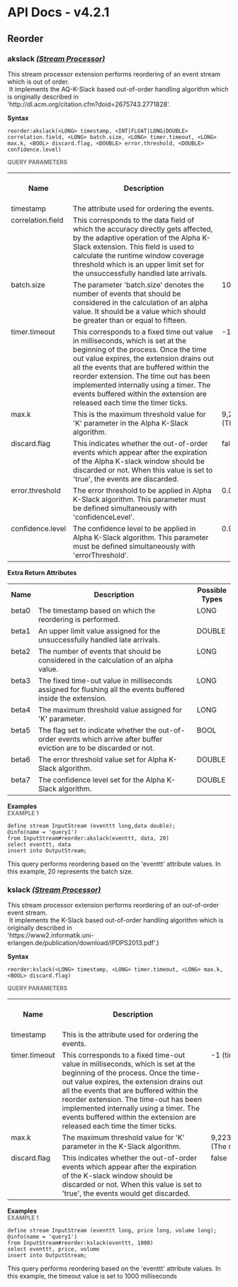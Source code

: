 # API Docs - v4.2.1

## Reorder

### akslack *<a target="_blank" href="https://siddhi.io/en/v4.x/docs/query-guide/#stream-processor">(Stream Processor)</a>*

<p style="word-wrap: break-word">This stream processor extension performs reordering of an event stream which is out of order.<br>&nbsp;It implements the AQ-K-Slack based out-of-order handling algorithm which is originally described in <br>'http://dl.acm.org/citation.cfm?doid=2675743.2771828'.</p>

<span id="syntax" class="md-typeset" style="display: block; font-weight: bold;">Syntax</span>
```
reorder:akslack(<LONG> timestamp, <INT|FLOAT|LONG|DOUBLE> correlation.field, <LONG> batch.size, <LONG> timer.timeout, <LONG> max.k, <BOOL> discard.flag, <DOUBLE> error.threshold, <DOUBLE> confidence.level)
```

<span id="query-parameters" class="md-typeset" style="display: block; color: rgba(0, 0, 0, 0.54); font-size: 12.8px; font-weight: bold;">QUERY PARAMETERS</span>
<table>
    <tr>
        <th>Name</th>
        <th style="min-width: 20em">Description</th>
        <th>Default Value</th>
        <th>Possible Data Types</th>
        <th>Optional</th>
        <th>Dynamic</th>
    </tr>
    <tr>
        <td style="vertical-align: top">timestamp</td>
        <td style="vertical-align: top; word-wrap: break-word">The attribute used for ordering the events.</td>
        <td style="vertical-align: top"></td>
        <td style="vertical-align: top">LONG</td>
        <td style="vertical-align: top">No</td>
        <td style="vertical-align: top">No</td>
    </tr>
    <tr>
        <td style="vertical-align: top">correlation.field</td>
        <td style="vertical-align: top; word-wrap: break-word">This corresponds to the data field of which the accuracy directly gets affected, by the adaptive operation of the Alpha K-Slack extension. This field is used to calculate the runtime window coverage threshold which is an upper limit set for the unsuccessfully handled late arrivals.</td>
        <td style="vertical-align: top"></td>
        <td style="vertical-align: top">INT<br>FLOAT<br>LONG<br>DOUBLE</td>
        <td style="vertical-align: top">No</td>
        <td style="vertical-align: top">No</td>
    </tr>
    <tr>
        <td style="vertical-align: top">batch.size</td>
        <td style="vertical-align: top; word-wrap: break-word">The parameter 'batch.size' denotes the number of events that should be considered in the calculation of an alpha value. It should be a value which should be greater than or equal to fifteen.</td>
        <td style="vertical-align: top">10,000</td>
        <td style="vertical-align: top">LONG</td>
        <td style="vertical-align: top">Yes</td>
        <td style="vertical-align: top">No</td>
    </tr>
    <tr>
        <td style="vertical-align: top">timer.timeout</td>
        <td style="vertical-align: top; word-wrap: break-word">This corresponds to a fixed time out value in milliseconds, which is set at the beginning of the process. Once the time out value expires, the extension drains out all the events that are buffered within the reorder extension. The time out has been implemented internally using a timer. The events buffered within the extension are released each time the timer ticks.</td>
        <td style="vertical-align: top">-1 (timeout is infinite)</td>
        <td style="vertical-align: top">LONG</td>
        <td style="vertical-align: top">Yes</td>
        <td style="vertical-align: top">No</td>
    </tr>
    <tr>
        <td style="vertical-align: top">max.k</td>
        <td style="vertical-align: top; word-wrap: break-word">This is the maximum threshold value for 'K' parameter in the Alpha K-Slack algorithm.</td>
        <td style="vertical-align: top">9,223,372,036,854,775,807 (The maximum Long value)</td>
        <td style="vertical-align: top">LONG</td>
        <td style="vertical-align: top">Yes</td>
        <td style="vertical-align: top">No</td>
    </tr>
    <tr>
        <td style="vertical-align: top">discard.flag</td>
        <td style="vertical-align: top; word-wrap: break-word">This indicates whether the out-of-order events which appear after the expiration of the Alpha K-slack window should be discarded or not. When this value is set to 'true', the events are discarded.</td>
        <td style="vertical-align: top">false</td>
        <td style="vertical-align: top">BOOL</td>
        <td style="vertical-align: top">Yes</td>
        <td style="vertical-align: top">No</td>
    </tr>
    <tr>
        <td style="vertical-align: top">error.threshold</td>
        <td style="vertical-align: top; word-wrap: break-word">The error threshold to be applied in Alpha K-Slack algorithm. This parameter must be defined simultaneously with 'confidenceLevel'.</td>
        <td style="vertical-align: top">0.03 (3%)</td>
        <td style="vertical-align: top">DOUBLE</td>
        <td style="vertical-align: top">Yes</td>
        <td style="vertical-align: top">No</td>
    </tr>
    <tr>
        <td style="vertical-align: top">confidence.level</td>
        <td style="vertical-align: top; word-wrap: break-word">The confidence level to be applied in Alpha K-Slack algorithm. This parameter must be defined simultaneously with 'errorThreshold'.</td>
        <td style="vertical-align: top">0.95 (95%)</td>
        <td style="vertical-align: top">DOUBLE</td>
        <td style="vertical-align: top">Yes</td>
        <td style="vertical-align: top">No</td>
    </tr>
</table>
<span id="extra-return-attributes" class="md-typeset" style="display: block; font-weight: bold;">Extra Return Attributes</span>
<table>
    <tr>
        <th>Name</th>
        <th style="min-width: 20em">Description</th>
        <th>Possible Types</th>
    </tr>
    <tr>
        <td style="vertical-align: top">beta0</td>
        <td style="vertical-align: top; word-wrap: break-word">The timestamp based on which the reordering is performed.</td>
        <td style="vertical-align: top">LONG</td>
    </tr>
    <tr>
        <td style="vertical-align: top">beta1</td>
        <td style="vertical-align: top; word-wrap: break-word">An upper limit value assigned for the unsuccessfully handled late arrivals.</td>
        <td style="vertical-align: top">DOUBLE</td>
    </tr>
    <tr>
        <td style="vertical-align: top">beta2</td>
        <td style="vertical-align: top; word-wrap: break-word">The number of events that should be considered in the calculation of an alpha value.</td>
        <td style="vertical-align: top">LONG</td>
    </tr>
    <tr>
        <td style="vertical-align: top">beta3</td>
        <td style="vertical-align: top; word-wrap: break-word">The fixed time-out value in milliseconds assigned for flushing all the events buffered inside the extension.</td>
        <td style="vertical-align: top">LONG</td>
    </tr>
    <tr>
        <td style="vertical-align: top">beta4</td>
        <td style="vertical-align: top; word-wrap: break-word">The maximum threshold value assigned for 'K' parameter.</td>
        <td style="vertical-align: top">LONG</td>
    </tr>
    <tr>
        <td style="vertical-align: top">beta5</td>
        <td style="vertical-align: top; word-wrap: break-word">The flag set to indicate whether the out-of-order events which arrive after buffer eviction are to be discarded or not.</td>
        <td style="vertical-align: top">BOOL</td>
    </tr>
    <tr>
        <td style="vertical-align: top">beta6</td>
        <td style="vertical-align: top; word-wrap: break-word">The error threshold value set for Alpha K-Slack algorithm.</td>
        <td style="vertical-align: top">DOUBLE</td>
    </tr>
    <tr>
        <td style="vertical-align: top">beta7</td>
        <td style="vertical-align: top; word-wrap: break-word">The confidence level set for the Alpha K-Slack algorithm.</td>
        <td style="vertical-align: top">DOUBLE</td>
    </tr>
</table>

<span id="examples" class="md-typeset" style="display: block; font-weight: bold;">Examples</span>
<span id="example-1" class="md-typeset" style="display: block; color: rgba(0, 0, 0, 0.54); font-size: 12.8px; font-weight: bold;">EXAMPLE 1</span>
```
define stream InputStream (eventtt long,data double);
@info(name = 'query1')
from InputStream#reorder:akslack(eventtt, data, 20)
select eventtt, data
insert into OutputStream;
```
<p style="word-wrap: break-word">This query performs reordering based on the 'eventtt' attribute values. In this example, 20 represents the batch size.</p>

### kslack *<a target="_blank" href="https://siddhi.io/en/v4.x/docs/query-guide/#stream-processor">(Stream Processor)</a>*

<p style="word-wrap: break-word">This stream processor extension performs reordering of an out-of-order event stream.<br>&nbsp;It implements the K-Slack based out-of-order handling algorithm which is originally described in <br>'https://www2.informatik.uni-erlangen.de/publication/download/IPDPS2013.pdf'.)</p>

<span id="syntax" class="md-typeset" style="display: block; font-weight: bold;">Syntax</span>
```
reorder:kslack(<LONG> timestamp, <LONG> timer.timeout, <LONG> max.k, <BOOL> discard.flag)
```

<span id="query-parameters" class="md-typeset" style="display: block; color: rgba(0, 0, 0, 0.54); font-size: 12.8px; font-weight: bold;">QUERY PARAMETERS</span>
<table>
    <tr>
        <th>Name</th>
        <th style="min-width: 20em">Description</th>
        <th>Default Value</th>
        <th>Possible Data Types</th>
        <th>Optional</th>
        <th>Dynamic</th>
    </tr>
    <tr>
        <td style="vertical-align: top">timestamp</td>
        <td style="vertical-align: top; word-wrap: break-word">This is the attribute used for ordering the events.</td>
        <td style="vertical-align: top"></td>
        <td style="vertical-align: top">LONG</td>
        <td style="vertical-align: top">No</td>
        <td style="vertical-align: top">No</td>
    </tr>
    <tr>
        <td style="vertical-align: top">timer.timeout</td>
        <td style="vertical-align: top; word-wrap: break-word">This corresponds to a fixed time-out value in milliseconds, which is set at the beginning of the process. Once the time-out value expires, the extension drains out all the events that are buffered within the reorder extension. The time-out has been implemented internally using a timer. The events buffered within the extension are released each time the timer ticks.</td>
        <td style="vertical-align: top">-1 (timeout is infinite)</td>
        <td style="vertical-align: top">LONG</td>
        <td style="vertical-align: top">Yes</td>
        <td style="vertical-align: top">No</td>
    </tr>
    <tr>
        <td style="vertical-align: top">max.k</td>
        <td style="vertical-align: top; word-wrap: break-word">The maximum threshold value for 'K' parameter in the K-Slack algorithm.</td>
        <td style="vertical-align: top">9,223,372,036,854,775,807 (The maximum Long value)</td>
        <td style="vertical-align: top">LONG</td>
        <td style="vertical-align: top">Yes</td>
        <td style="vertical-align: top">No</td>
    </tr>
    <tr>
        <td style="vertical-align: top">discard.flag</td>
        <td style="vertical-align: top; word-wrap: break-word">This indicates whether the out-of-order events which appear after the expiration of the K-slack window should be discarded or not. When this value is set to 'true', the events would get discarded.</td>
        <td style="vertical-align: top">false</td>
        <td style="vertical-align: top">BOOL</td>
        <td style="vertical-align: top">Yes</td>
        <td style="vertical-align: top">No</td>
    </tr>
</table>

<span id="examples" class="md-typeset" style="display: block; font-weight: bold;">Examples</span>
<span id="example-1" class="md-typeset" style="display: block; color: rgba(0, 0, 0, 0.54); font-size: 12.8px; font-weight: bold;">EXAMPLE 1</span>
```
define stream InputStream (eventtt long, price long, volume long);
@info(name = 'query1')
from InputStream#reorder:kslack(eventtt, 1000)
select eventtt, price, volume
insert into OutputStream;
```
<p style="word-wrap: break-word">This query performs reordering based on the 'eventtt' attribute values. In this example, the timeout value is set to 1000 milliseconds</p>

